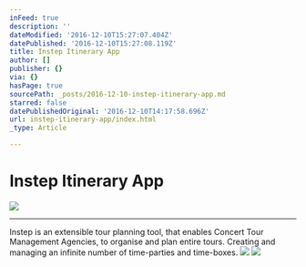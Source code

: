 ```yaml
---
inFeed: true
description: ''
dateModified: '2016-12-10T15:27:07.404Z'
datePublished: '2016-12-10T15:27:08.119Z'
title: Instep Itinerary App
author: []
publisher: {}
via: {}
hasPage: true
sourcePath: _posts/2016-12-10-instep-itinerary-app.md
starred: false
datePublishedOriginal: '2016-12-10T14:17:58.696Z'
url: instep-itinerary-app/index.html
_type: Article

---
```

# Instep Itinerary App
![](https://the-grid-user-content.s3-us-west-2.amazonaws.com/1c7f872c-e1c9-4f75-9023-69373f4d6499.gif)

---

Instep is an extensible tour planning tool, that enables Concert Tour Management Agencies, to organise and plan entire tours. Creating and managing an infinite number of time-parties and time-boxes.
![](https://the-grid-user-content.s3-us-west-2.amazonaws.com/950d638d-2ac1-4893-9a04-91d6b7b5c119.jpg)
![](https://the-grid-user-content.s3-us-west-2.amazonaws.com/a83fd4d9-defc-4da9-a9e0-96a4c20da97f.jpg)